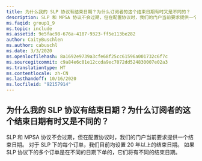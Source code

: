 ```yaml
---
title: 为什么我的 SLP 协议有结束日期？为什么订阅者的这个结束日期有时又是不同的？
description: SLP 和 MPSA 协议不会过期，但在配置协议时，我们的门户当前要求提供一个结束日期。 对于…
ms.faqid: group1_9
ms.topic: include
ms.assetid: 9e5fac98-676a-4187-9323-ff5e113be282
author: CaityBuschlen
ms.author: cabuschl
ms.date: 3/3/2020
ms.openlocfilehash: 8a1692e9739a3cfe68f25cc61596a001732c6f7c
ms.sourcegitcommit: c9a84e6c01e12ccda9ec7072dd524830007e02a3
ms.translationtype: HT
ms.contentlocale: zh-CN
ms.lasthandoff: 10/16/2020
ms.locfileid: "92157914"
---
```

## <a name="why-does-my-slp-agreement-have-an-end-date-and-why-is-it-sometimes-different-for-my-subscribers"></a>为什么我的 SLP 协议有结束日期？为什么订阅者的这个结束日期有时又是不同的？

SLP 和 MPSA 协议不会过期，但在配置协议时，我们的门户当前要求提供一个结束日期。 对于 SLP 下的每个订单，我们目前均设置 20 年以上的结束日期。 如果 SLP 协议下的多个订单是在不同的日期下单的，它们将有不同的结束日期。
